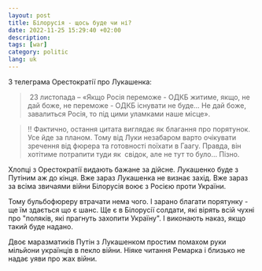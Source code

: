 ```yaml
---
layout: post
title: Білорусія - щось буде чи ні?
date: 2022-11-25 15:29:40 +02:00
description: 
tags: [war]
category: politic
lang: uk
---
```


З телеграма Орестократії про Лукашенка:

> 23 листопада – «Якщо Росія переможе - ОДКБ житиме, якщо, не дай боже, не переможе - ОДКБ існувати не буде… Не дай боже, завалиться Росія, то під цими уламками наше місце».

>‼️ Фактично, остання цитата виглядає як благання про порятунок. Усе йде за планом. Тому від Луки незабаром варто очікувати зречення від фюрера та готовності поїхати в Гаагу. Правда, він хотітиме потрапити туди як  свідок, але не тут то було… Пізно.

Хлопці з Орестократії видають бажане за дійсне.
Лукашенко буде з Путіним аж до кінця.
Вже зараз Лукашенка не визнає захід.
Вже зараз за всіма звичаями війни Білорусія воює з Росією проти України.

Тому бульбофюреру втрачати нема чого.
І зарано благати порятунку - ще їм здається що є шанс.
Ще є в Білорусії солдати, які вірять всій чухні про "поляків, які прагнуть захопити Україну".
І виконають наказ, якщо такий буде надано.

Двоє маразматиків Путін з Лукашенком простим помахом руки мільйони українців в пекло війни.
Ніяке читання Ремарка і близько не надає уяви про жах війни.
